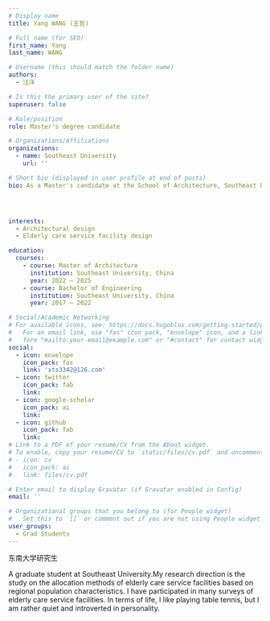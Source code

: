 ```yaml
---
# Display name
title: Yang WANG (王哲)

# Full name (for SEO)
first_name: Yang
last_name: WANG

# Username (this should match the folder name)
authors:
  - 汪洋

# Is this the primary user of the site?
superuser: false

# Role/position
role: Master's degree candidate

# Organizations/Affiliations
organizations:
  - name: Southeast University
    url: ''

# Short bio (displayed in user profile at end of posts)
bio: As a Master's candidate at the School of Architecture, Southeast University, I have prior professional experience as an architect. My recent research primarily concentrates on the planning of elderly care service facilities.




interests:
  - Architectural design
  - Elderly care service facility design

education:
  courses:
    - course: Master of Architecture
      institution: Southeast University, China
      year: 2022 – 2025
    - course: Bachelor of Engineering
      institution: Southeast University, China
      year: 2017 – 2022

# Social/Academic Networking
# For available icons, see: https://docs.hugoblox.com/getting-started/page-builder/#icons
#   For an email link, use "fas" icon pack, "envelope" icon, and a link in the
#   form "mailto:your-email@example.com" or "#contact" for contact widget.
social:
  - icon: envelope
    icon_pack: fas
    link: 'xts3342@126.com'
  - icon: twitter
    icon_pack: fab
    link: 
  - icon: google-scholar
    icon_pack: ai
    link: 
  - icon: github
    icon_pack: fab
    link: 
# Link to a PDF of your resume/CV from the About widget.
# To enable, copy your resume/CV to `static/files/cv.pdf` and uncomment the lines below.
# - icon: cv
#   icon_pack: ai
#   link: files/cv.pdf

# Enter email to display Gravatar (if Gravatar enabled in Config)
email: ''

# Organizational groups that you belong to (for People widget)
#   Set this to `[]` or comment out if you are not using People widget.
user_groups:
  - Grad Students
---
```


东南大学研究生

A graduate student at Southeast University.My research direction is the study on the allocation methods of elderly care service facilities based on regional population characteristics. I have participated in many surveys of elderly care service facilities. In terms of life, I like playing table tennis, but I am rather quiet and introverted in personality.

